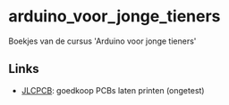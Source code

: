 # arduino_voor_jonge_tieners

Boekjes van de cursus 'Arduino voor jonge tieners'

## Links

 * [JLCPCB](https://jlcpcb.com/): goedkoop PCBs laten printen (ongetest)
